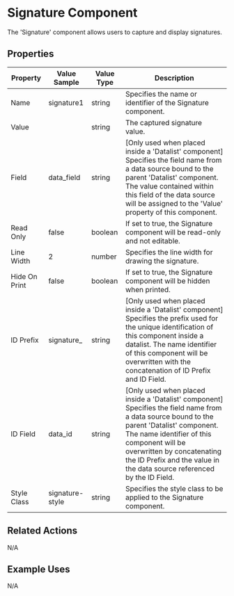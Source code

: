 # Signature Component

The 'Signature' component allows users to capture and display signatures.

## Properties

| Property       | Value Sample | Value Type | Description                                                                 |
|----------------|--------------|------------|-----------------------------------------------------------------------------|
| Name           | signature1   | string     | Specifies the name or identifier of the Signature component.                |
| Value          |            | string     | The captured signature value.                                               |
| Field          | data_field   | string     | [Only used when placed inside a 'Datalist' component] Specifies the field name from a data source bound to the parent 'Datalist' component. The value contained within this field of the data source will be assigned to the 'Value' property of this component.   |
| Read Only      | false        | boolean    | If set to true, the Signature component will be read-only and not editable.  |
| Line Width     | 2            | number     | Specifies the line width for drawing the signature.                         |
| Hide On Print  | false        | boolean    | If set to true, the Signature component will be hidden when printed.         |
| ID Prefix      | signature_   | string     | [Only used when placed inside a 'Datalist' component] Specifies the prefix used for the unique identification of this component inside a datalist. The name identifier of this component will be overwritten with the concatenation of ID Prefix and ID Field.    |
| ID Field       | data_id      | string     | [Only used when placed inside a 'Datalist' component] Specifies the field name from a data source bound to the parent 'Datalist' component. The name identifier of this component will be overwritten by concatenating the ID Prefix and the value in the data source referenced by the ID Field. |
| Style Class    | signature-style | string   | Specifies the style class to be applied to the Signature component.         |

## Related Actions

N/A

## Example Uses

N/A
